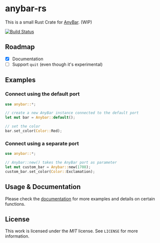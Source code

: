 # anybar-rs

This is a small Rust Crate for [AnyBar](https://github.com/tonsky/AnyBar). (WIP)

[![Build Status](https://travis-ci.org/Feliix42/anybar-rs.svg?branch=master)](https://travis-ci.org/Feliix42/anybar-rs)

## Roadmap

- [x] Documentation
- [ ] Support `quit` (even though it's experimental)

## Examples

### Connect using the default port
```rust
use anybar::*;

// create a new AnyBar instance connected to the default port
let mut bar = Anybar::default();

// set the color
bar.set_color(Color::Red);
```

### Connect using a separate port
```rust
use anybar::*;

// Anybar::new() takes the AnyBar port as parameter
let mut custom_bar = Anybar::new(1708);
custom_bar.set_color(Color::Exclamation);
```

## Usage & Documentation
Please check the [documentation](https://feliix42.github.io/anybar-rs/) for more examples and details on certain functions.

## License
This work is licensed under the _MIT_ license. See `LICENSE` for more information.
